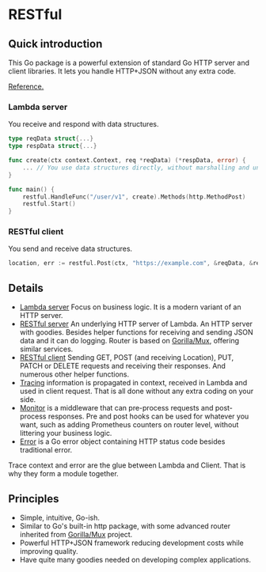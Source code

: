# RESTful

## Quick introduction

This Go package is a powerful extension of standard Go HTTP server and client libraries.
It lets you handle HTTP+JSON without any extra code.

[Reference.](https://pkg.go.dev/github.com/nokia/restful)

### Lambda server

You receive and respond with data structures.

```go
type reqData struct{...}
type respData struct{...}

func create(ctx context.Context, req *reqData) (*respData, error) {
    ... // You use data structures directly, without marshalling and unmarshalling.
}

func main() {
    restful.HandleFunc("/user/v1", create).Methods(http.MethodPost)
    restful.Start()
}
```

### RESTful client

You send and receive data structures.

```go
location, err := restful.Post(ctx, "https://example.com", &reqData, &respData)
```

## Details

* [Lambda server](doc/lambda.md) Focus on business logic. It is a modern variant of an HTTP server.
* [RESTful server](doc/server.md) An underlying HTTP server of Lambda. An HTTP server with goodies.
  Besides helper functions for receiving and sending JSON data and it can do logging.
  Router is based on [Gorilla/Mux](https://github.com/gorilla/mux), offering similar services.
* [RESTful client](doc/client.md) Sending GET, POST (and receiving Location), PUT, PATCH or DELETE requests and receiving their responses.
  And numerous other helper functions.
* [Tracing](doc/tracing.md) information is propagated in context, received in Lambda and used in client request.
  That is all done without any extra coding on your side.
* [Monitor](doc/monitor.md) is a middleware that can pre-process requests and post-process responses.
  Pre and post hooks can be used for whatever you want, such as adding Prometheus counters on router level, without littering your business logic.
* [Error](doc/error.md) is a Go error object containing HTTP status code besides traditional error.

Trace context and error are the glue between Lambda and Client.
That is why they form a module together.

## Principles

* Simple, intuitive, Go-ish.
* Similar to Go's built-in http package, with some advanced router inherited from [Gorilla/Mux](https://github.com/gorilla/mux) project.
* Powerful HTTP+JSON framework reducing development costs while improving quality.
* Have quite many goodies needed on developing complex applications.
